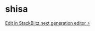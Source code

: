 # shisa

[Edit in StackBlitz next generation editor ⚡️](https://stackblitz.com/~/github.com/TudorMusat05/shisa)